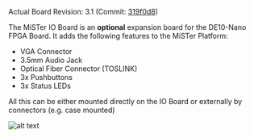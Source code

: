 Actual Board Revision: 3.1 (Commit: [319f0d8](https://github.com/MiSTer-devel/Hardware_MiSTer/tree/319f0d8e7f890be3a142081aef5020b61d513411/Addons/IOBoard))

The MiSTer IO Board is an **optional** expansion board for the DE10-Nano FPGA Board. It adds the following features to the MiSTer Platform:
* VGA Connector
* 3.5mm Audio Jack
* Optical Fiber Connector (TOSLINK)
* 3x Pushbuttons
* 3x Status LEDs

All this can be either mounted directly on the IO Board or externally by connectors (e.g. case mounted)

![alt text](https://image.ibb.co/kzn1ga/Ioexample.jpg)
